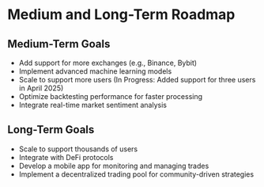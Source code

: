 # Medium and Long-Term Roadmap

## Medium-Term Goals
- Add support for more exchanges (e.g., Binance, Bybit)
- Implement advanced machine learning models
- Scale to support more users (In Progress: Added support for three users in April 2025)
- Optimize backtesting performance for faster processing
- Integrate real-time market sentiment analysis

## Long-Term Goals
- Scale to support thousands of users
- Integrate with DeFi protocols
- Develop a mobile app for monitoring and managing trades
- Implement a decentralized trading pool for community-driven strategies

